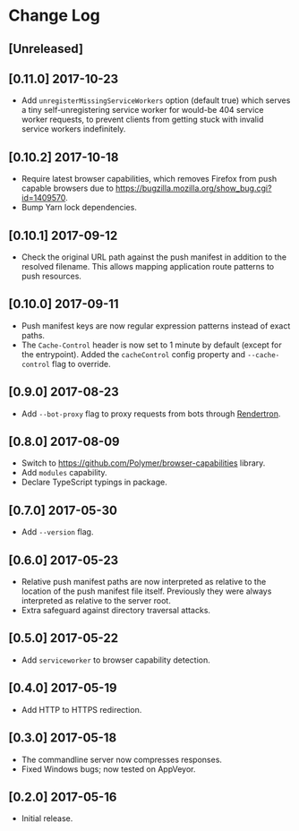 # Change Log

## [Unreleased]

## [0.11.0] 2017-10-23
- Add `unregisterMissingServiceWorkers` option (default true) which serves a tiny self-unregistering service worker for would-be 404 service worker requests, to prevent clients from getting stuck with invalid service workers indefinitely.

## [0.10.2] 2017-10-18
- Require latest browser capabilities, which removes Firefox from push capable browsers due to https://bugzilla.mozilla.org/show_bug.cgi?id=1409570.
- Bump Yarn lock dependencies.

## [0.10.1] 2017-09-12
- Check the original URL path against the push manifest in addition to the resolved filename. This allows mapping application route patterns to push resources.

## [0.10.0] 2017-09-11
- Push manifest keys are now regular expression patterns instead of exact paths.
- The `Cache-Control` header is now set to 1 minute by default (except for the entrypoint). Added the `cacheControl` config property and `--cache-control` flag to override.

## [0.9.0] 2017-08-23
- Add `--bot-proxy` flag to proxy requests from bots through [Rendertron](https://github.com/GoogleChrome/rendertron).

## [0.8.0] 2017-08-09
- Switch to https://github.com/Polymer/browser-capabilities library.
- Add `modules` capability.
- Declare TypeScript typings in package.

## [0.7.0] 2017-05-30
- Add `--version` flag.

## [0.6.0] 2017-05-23
- Relative push manifest paths are now interpreted as relative to the location of the push manifest file itself. Previously they were always interpreted as relative to the server root.
- Extra safeguard against directory traversal attacks.

## [0.5.0] 2017-05-22
- Add `serviceworker` to browser capability detection.

## [0.4.0] 2017-05-19
- Add HTTP to HTTPS redirection.

## [0.3.0] 2017-05-18
- The commandline server now compresses responses.
- Fixed Windows bugs; now tested on AppVeyor.

## [0.2.0] 2017-05-16
- Initial release.
